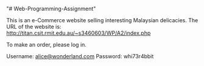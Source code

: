 

"# Web-Programming-Assignment"

This is an e-Commerce website selling interesting Malaysian delicacies. The URL of the website is: http://titan.csit.rmit.edu.au/~s3460603/WP/A2/index.php

To make an order, please log in.

Username: alice@wonderland.com Password: whi73r4bbit

